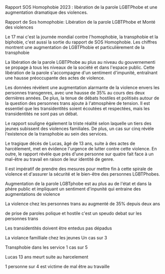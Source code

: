 
Rapport SOS Homophobie 2023 : libération de la parole LGBTPhobe et une augmentation dramatique des violences.

Rapport de Sos homophobie: Libération de la parole LGBTPhobe et Monté des violences 

Le 17 mai c'est la journée mondial contre l'homophobie, la transphobie et la biphobie, c'est aussi la sortie du rapport de SOS Homophobie. Les chiffres montrent une augmentation de LGBTPhobie et particulièrement de la transphobie 

La libération de la parole LGBTPhobe au plus au niveau du gouvernementi se propage à tous les niveaux de la société et dans l'espace public. Cette libération de la parole s'accompagne d'un sentiment d'impunité, entraînant une hausse préoccupante des actes de violence.

Les données révèlent une augmentation alarmante de la violence envers les personnes transgenres, avec une hausse de 35% au cours des deux dernières années. De plus, la tenue de débats hostiles et politisés autour de la question des personnes trans ajoute à l'atmosphère de tension. Il est essentiel que les transidentités soient écoutées et respectées, mais les transidentités ne sont pas un débat.

Le rapport souligne également la triste réalité selon laquelle un tiers des jeunes subissent des violences familiales. De plus, un cas sur cinq révèle l'existence de la transphobie au sein des services.

Le tragique décès de Lucas, âgé de 13 ans, suite à des actes de harcèlement, met en évidence l'urgence de lutter contre cette violence. En outre, le rapport révèle que près d'une personne sur quatre fait face à un mal-être au travail en raison de leur identité de genre.

Il est impératif de prendre des mesures pour mettre fin à cette spirale de violence et d'assurer la sécurité et le bien-être des personnes LGBTPhobes.



Augmentation de la parole LGBTphobe est au plus au de l'état et dans la phère public et impliquant un sentiment d'inpunité qui entraine des augmentations de violence 

La violence chez les personnes trans au augmenté de 35% depuis deux ans 

de prise de paroles polique et hostile c'est un speudo debat sur les personnes trans

Les transidentités doivent être entedus pas dépadus 

La violance familliale chez les jeunes Un cas sur 3



Transphobie dans les service  1 cas sur 5 


Lucas 13 ans meurt suite au harcelement 

1 personne sur 4 est victime de mal être  au travaille